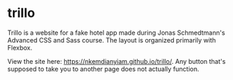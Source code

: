 # trillo
Trillo is a website for a fake hotel app made during Jonas Schmedtmann's Advanced CSS and Sass course. The layout is organized primarily with Flexbox.

View the site here: https://nkemdianyiam.github.io/trillo/. Any button that's supposed to take you to another page does not actually function.

